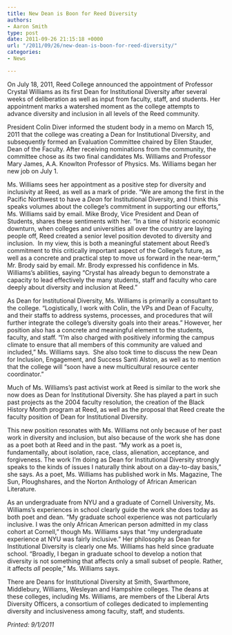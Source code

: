 ```yaml
---
title: New Dean is Boon for Reed Diversity
authors:
- Aaron Smith
type: post
date: 2011-09-26 21:15:18 +0000
url: "/2011/09/26/new-dean-is-boon-for-reed-diversity/"
categories:
- News

---
```

On July 18, 2011, Reed College announced the appointment of Professor Crystal Williams as its first Dean for Institutional Diversity after several weeks of deliberation as well as input from faculty, staff, and students. Her appointment marks a watershed moment as the college attempts to advance diversity and inclusion in all levels of the Reed community.

President Colin Diver informed the student body in a memo on March 15, 2011 that the college was creating a Dean for Institutional Diversity, and subsequently formed an Evaluation Committee chaired by Ellen Stauder, Dean of the Faculty. After receiving nominations from the community, the committee chose as its two final candidates Ms. Williams and Professor Mary James, A.A. Knowlton Professor of Physics. Ms. Williams began her new job on July 1.

Ms. Williams sees her appointment as a positive step for diversity and inclusivity at Reed, as well as a mark of pride. “We are among the first in the Pacific Northwest to have a _Dean_ for Institutional Diversity, and I think this speaks volumes about the college’s commitment in supporting our efforts,” Ms. Williams said by email. Mike Brody, Vice President and Dean of Students, shares these sentiments with her. “In a time of historic economic downturn, when colleges and universities all over the country are laying people off, Reed created a senior level position devoted to diversity and inclusion.  In my view, this is both a meaningful statement about Reed&#8217;s commitment to this critically important aspect of the College&#8217;s future, as well as a concrete and practical step to move us forward in the near-term,” Mr. Brody said by email. Mr. Brody expressed his confidence in Ms. Williams’s abilities, saying “Crystal has already begun to demonstrate a capacity to lead effectively the many students, staff and faculty who care deeply about diversity and inclusion at Reed.”

As Dean for Institutional Diversity, Ms. Williams is primarily a consultant to the college. “Logistically, I work with Colin, the VPs and Dean of Faculty, and their staffs to address systems, processes, and procedures that will further integrate the college’s diversity goals into their areas.” However, her position also has a concrete and meaningful element to the students, faculty, and staff. “I’m also charged with positively informing the campus climate to ensure that all members of this community are valued and included,” Ms. Williams says.  She also took time to discuss the new Dean for Inclusion, Engagement, and Success Santi Alston, as well as to mention that the college will “soon have a new multicultural resource center coordinator.”

Much of Ms. Williams’s past activist work at Reed is similar to the work she now does as Dean for Institutional Diversity. She has played a part in such past projects as the 2004 faculty resolution, the creation of the Black History Month program at Reed, as well as the proposal that Reed create the faculty position of Dean for Institutional Diversity.

This new position resonates with Ms. Williams not only because of her past work in diversity and inclusion, but also because of the work she has done as a poet both at Reed and in the past. “My work as a poet is, fundamentally, about isolation, race, class, alienation, acceptance, and forgiveness. The work I’m doing as Dean for Institutional Diversity strongly speaks to the kinds of issues I naturally think about on a day-to-day basis,” she says. As a poet, Ms. Williams has published work in Ms. Magazine, The Sun, Ploughshares, and the Norton Anthology of African American Literature.

As an undergraduate from NYU and a graduate of Cornell University, Ms. Williams’s experiences in school clearly guide the work she does today as both poet and dean. “My graduate school experience was not particularly inclusive. I was the only African American person admitted in my class cohort at Cornell,” though Ms. Williams says that “my undergraduate experience at NYU was fairly inclusive.” Her philosophy as Dean for Institutional Diversity is clearly one Ms. Williams has held since graduate school. “Broadly, I began in graduate school to develop a notion that diversity is not something that affects only a small subset of people. Rather, it affects _all_ people,” Ms. Williams says.

There are Deans for Institutional Diversity at Smith, Swarthmore, Middlebury, Williams, Wesleyan and Hampshire colleges. The deans at these colleges, including Ms. Williams, are members of the Liberal Arts Diversity Officers, a consortium of colleges dedicated to implementing diversity and inclusiveness among faculty, staff, and students.

_Printed: 9/1/2011_